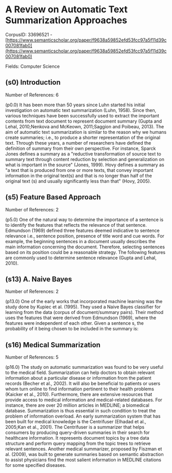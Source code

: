 # A Review on Automatic Text Summarization Approaches

CorpusID: 33696521 - [https://www.semanticscholar.org/paper/f9638a59852efd53fcc97a5f11d39c007081fab0](https://www.semanticscholar.org/paper/f9638a59852efd53fcc97a5f11d39c007081fab0)

Fields: Computer Science

## (s0) Introduction
Number of References: 6

(p0.0) It has been more than 50 years since Luhn started his initial investigation on automatic text summarization (Luhn, 1958). Since then, various techniques have been successfully used to extract the important contents from text document to represent document summary (Gupta and Lehal, 2010;Nenkova and McKeown, 2011;Saggion and Poibeau, 2013). The aim of automatic text summarization is similar to the reason why we humans create summaries; i.e., to produce a shorter representation of the original text. Through these years, a number of researchers have defined the definition of summary from their own perspective. For instance, Sparck Jones defines a summary as a "reductive transformation of source text to summary text through content reduction by selection and generalization on what is important in the source" (Jones, 1999). Hovy defines a summary as "a text that is produced from one or more texts, that convey important information in the original text(s) and that is no longer than half of the original text (s) and usually significantly less than that" (Hovy, 2005).
## (s5) Feature Based Approach
Number of References: 2

(p5.0) One of the natural way to determine the importance of a sentence is to identify the features that reflects the relevance of that sentence. Edmundson (1969) defined three features deemed indicative to sentence relevance i.e., sentence position, presence of title word and cue words. For example, the beginning sentences in a document usually describes the main information concerning the document. Therefore, selecting sentences based on its position could be a reasonable strategy. The following features are commonly used to determine sentence relevance (Gupta and Lehal, 2010).
## (s13) A. Naive Bayes
Number of References: 2

(p13.0) One of the early works that incorporated machine learning was the study done by Kupiec et al. (1995). They used a Naive Bayes classifier for learning from the data (corpus of document/summary pairs). Their method uses the features that were derived from Edmundson (1969), where the features were independent of each other. Given a sentence s, the probability of it being chosen to be included in the summary is:
## (s16) Medical Summarization
Number of References: 5

(p16.0) The study on automatic summarization was found to be very useful to the medical field. Summarization can help doctors to obtain relevant information about a particular disease or information from the patient records (Becher et al., 2002). It will also be beneficial to patients or users whom turn online to find information pertinent to their health problems (Kaicker et al., 2010). Furthermore, there are extensive resources that provide access to medical information and medical-related databases. For instance, there are over 20 million articles in MEDLINE; a biomedical database. Summarization is thus essential in such condition to treat the problem of information overload. An early summarization system that has been built for medical knowledge is the Centrifuser (Elhadad et al., 2005;Kan et al., 2001). The Centrifuser is a summarizer that helps consumers by producing query-driven summaries in their search for healthcare information. It represents document topics by a tree data structure and perform query mapping from the topic trees to retrieve relevant sentences. Another medical summarizer, proposed by Fiszman et al. (2009), was built to generate summaries based on semantic abstraction to assist physicians find the most salient information in MEDLINE citations for some specified diseases.
